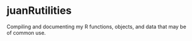 # juanRutilities
Compiling and documenting my R functions, objects, and data that may be of common use.
